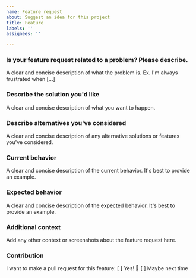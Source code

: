 ```yaml
---
name: Feature request
about: Suggest an idea for this project
title: Feature
labels: ''
assignees: ''

---
```


### Is your feature request related to a problem? Please describe.
A clear and concise description of what the problem is. Ex. I'm always frustrated when [...]

### Describe the solution you'd like
A clear and concise description of what you want to happen.

### Describe alternatives you've considered
A clear and concise description of any alternative solutions or features you've considered.

### Current behavior
A clear and concise description of the current behavior. It's best to provide an example.

### Expected behavior
A clear and concise description of the expected behavior. It's best to provide an example.

### Additional context
Add any other context or screenshots about the feature request here.

### Contribution
I want to make a pull request for this feature:
[ ] Yes! 🚀
[ ] Maybe next time
